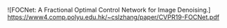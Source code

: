 ![FOCNet: A Fractional Optimal Control Network for Image Denoising.]
https://www4.comp.polyu.edu.hk/~cslzhang/paper/CVPR19-FOCNet.pdf
